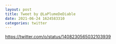 ```yaml
--- 
layout: post 
title: Tweet by @LaPlumeDeDiable 
date: 2021-06-24 1624583310 
categories: twitter 
--- 
```

https://twitter.com/o/status/1408230565032103939